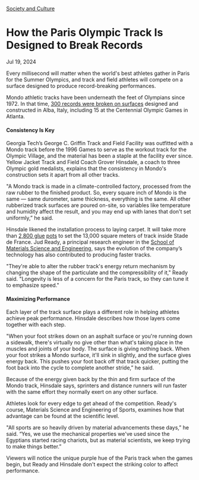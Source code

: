 [Society and Culture](https://www.gatech.edu/news/topic/society-and-culture)

# How the Paris Olympic Track Is Designed to Break Records

Jul 19, 2024


Every millisecond will matter when the world's best athletes gather in Paris for the Summer Olympics, and track and field athletes will compete on a surface designed to produce record-breaking performances.

Mondo athletic tracks have been underneath the feet of Olympians since 1972. In that time, [300 records were broken on surfaces](https://olympics.com/en/news/paris-2024-olympic-paralympic-athletics-mondo-purple-track-science-innovation) designed and constructed in Alba, Italy, including 15 at the Centennial Olympic Games in Atlanta.

#### **Consistency Is Key**

Georgia Tech’s George C. Griffin Track and Field Facility was outfitted with a Mondo track before the 1996 Games to serve as the workout track for the Olympic Village, and the material has been a staple at the facility ever since. Yellow Jacket Track and Field Coach Grover Hinsdale, a coach to three Olympic gold medalists, explains that the consistency in Mondo's construction sets it apart from all other tracks.

"A Mondo track is made in a climate-controlled factory, processed from the raw rubber to the finished product. So, every square inch of Mondo is the same — same durometer, same thickness, everything is the same. All other rubberized track surfaces are poured on-site, so variables like temperature and humidity affect the result, and you may end up with lanes that don't set uniformly,” he said.

Hinsdale likened the installation process to laying carpet. It will take more than [2,800 glue](https://www.usnews.com/news/sports/articles/2024-04-14/seeing-purple-fans-get-a-new-track-color-and-maybe-record-breaking-times-at-paris-olympics) [pots](https://www.usnews.com/news/sports/articles/2024-04-14/seeing-purple-fans-get-a-new-track-color-and-maybe-record-breaking-times-at-paris-olympics) to set the 13,000 square meters of track inside Stade de France. Jud Ready, a principal research engineer in the [School of Materials Science and Engineering](https://mse.gatech.edu/), says the evolution of the company’s technology has also contributed to producing faster tracks.

"They're able to alter the rubber track's energy return mechanism by changing the shape of the particulate and the compressibility of it," Ready said. "Longevity is less of a concern for the Paris track, so they can tune it to emphasize speed."

#### **Maximizing Performance**

Each layer of the track surface plays a different role in helping athletes achieve peak performance. Hinsdale describes how those layers come together with each step.

"When your foot strikes down on an asphalt surface or you're running down a sidewalk, there's virtually no give other than what's taking place in the muscles and joints of your body. The surface is giving nothing back. When your foot strikes a Mondo surface, it'll sink in slightly, and the surface gives energy back. This pushes your foot back off that track quicker, putting the foot back into the cycle to complete another stride,” he said.

Because of the energy given back by the thin and firm surface of the Mondo track, Hinsdale says, sprinters and distance runners will run faster with the same effort they normally exert on any other surface.

Athletes look for every edge to get ahead of the competition. Ready's course, Materials Science and Engineering of Sports, examines how that advantage can be found at the scientific level.

"All sports are so heavily driven by material advancements these days,” he said. “Yes, we use the mechanical properties we've used since the Egyptians started racing chariots, but as material scientists, we keep trying to make things better.”

Viewers will notice the unique purple hue of the Paris track when the games begin, but Ready and Hinsdale don't expect the striking color to affect performance.